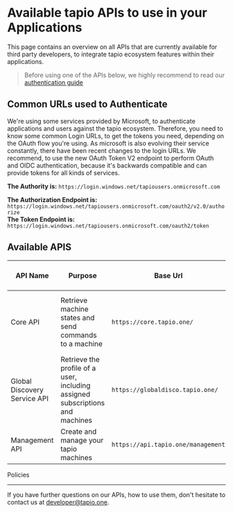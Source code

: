 # Available tapio APIs to use in your Applications

This page contains an overview on all APIs that are currently available for third party developers, to integrate tapio ecosystem features within their applications.

> Before using one of the APIs below, we highly recommend to read our [authentication guide](./authentication)

## Common URLs used to Authenticate

We're using some services provided by Microsoft, to authenticate applications and users against the tapio ecosystem. Therefore, you need to know some common Login URLs, to get the tokens you need, depending on the OAuth flow you're using. As microsoft is also evolving their service constantly, there have been recent changes to the login URLs. We recommend, to use the new OAuth Token V2 endpoint to perform OAuth and OIDC authentication, because it's backwards compatible and can provide tokens for all kinds of services.

**The Authority is:** `https://login.windows.net/tapiousers.onmicrosoft.com`

**The Authorization Endpoint is:** `https://login.windows.net/tapiousers.onmicrosoft.com/oauth2/v2.0/authorize`  
**The Token Endpoint is:** `https://login.windows.net/tapiousers.onmicrosoft.com/oauth2/token`

## Available APIS

| API Name                     | Purpose                                                                       | Base Url                           | Detailed Documentation Available                                                                                                                                    | Authentication Flow    | ResourceId                                                  |
| ---------------------------- | ----------------------------------------------------------------------------- | ---------------------------------- | ------------------------------------------------------------------------------------------------------------------------------------------------------------------- | ---------------------- | ----------------------------------------------------------- |
| Core API                     | Retrieve machine states and send commands to a machine                        | `https://core.tapio.one/`          | [Access Machine States](../machine-data/state-api), [-read Historical Data](../machine-data/historical-data), [Send Commands to a Machine](../machine-data/Commanding) | Client Credential Flow | `https://tapiousers.onmicrosoft.com/CoreApi`                |
| Global Discovery Service API | Retrieve the profile of a user, including assigned subscriptions and machines | `https://globaldisco.tapio.one/`   | [Retrieve Machines of a User](./access-user-machines), [-global Customer Settings](./global-discovery-service)                                                           | Client Credential Flow | `https://tapiousers.onmicrosoft.com/GlobalDiscoveryService` |
| Management API               | Create and manage your tapio machines                                         | `https://api.tapio.one/management` | [Manage your Machines](../manufacturer)                                                                                                                             | Client Credential Flow | `https://tapiousers.onmicrosoft.com/ManagementApiGateway`   |

Policies
______

If you have further questions on our APIs, how to use them, don't hesitate to contact us at [developer@tapio.one](mailto:developer@tapio.one).
